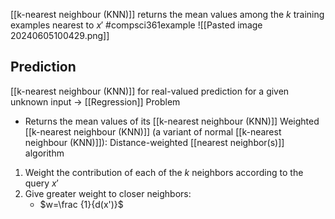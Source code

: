 [[k-nearest neighbour (KNN)]] returns the mean values among the $k$ training examples nearest to $x'$
#compsci361example ![[Pasted image 20240605100429.png]]
## Prediction
[[k-nearest neighbour (KNN)]] for real-valued prediction for a given unknown input $\rightarrow$ [[Regression]] Problem
- Returns the mean values of its [[k-nearest neighbour (KNN)]]
Weighted [[k-nearest neighbour (KNN)]] (a variant of normal [[k-nearest neighbour (KNN)]]): Distance-weighted [[nearest neighbor(s)]] algorithm
1. Weight the contribution of each of the $k$ neighbors according to the query $x'$
2. Give greater weight to closer neighbors:
	- $w=\frac {1}{d(x')}$